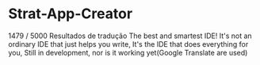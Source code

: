 # Strat-App-Creator
1479 / 5000 Resultados de tradução The best and smartest IDE! It's not an ordinary IDE that just helps you write, It's the IDE that does everything for you, Still in development, nor is it working yet(Google Translate are used)
